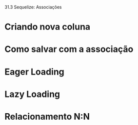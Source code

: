 31.3 Sequelize: Associações

# Criando nova coluna 
# Como salvar com a associação
# Eager Loading
# Lazy Loading
# Relacionamento N:N